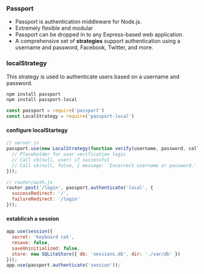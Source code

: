### Passport
- Passport is authentication middleware for Node.js.
- Extremely flexible and modular
- Passport can be dropped in to any Express-based web application.
- A comprehensive set of **strategies** support authentication using a username and password, Facebook, Twitter, and more.

### localStrategy
This strategy is used to authenticate users based on a username and password.
```bash
npm install passport
npm install passport-local
```
```js
const passport = require('passport')
const LocalStrategy = require('passport-local')
```

#### configure localStartegy
```js
// server.js
passport.use(new LocalStrategy(function verify(username, password, callBack) {
  // Placeholder for user verification logic
  // Call cb(null, user) if successful
  // Call cb(null, false, { message: 'Incorrect username or password.' }) if unsuccessful
}));

// router/auth.js
router.post('/login', passport.authenticate('local', {
  successRedirect: '/',
  failureRedirect: '/login'
}));
```

#### establicsh a session
```js
app.use(session({
  secret: 'keyboard cat',
  resave: false,
  saveUninitialized: false,
  store: new SQLiteStore({ db: 'sessions.db', dir: './var/db' })
}));
app.use(passport.authenticate('session'));
```

